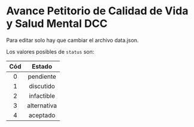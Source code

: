 # Avance Petitorio de Calidad de Vida y Salud Mental DCC

Para editar solo hay que cambiar el archivo data.json.

Los valores posibles de `status` son:

| Cód | Estado |
| :---: |:-----------:|
| 0 | pendiente   |
| 1 | discutido   |
| 2 | infactible  |
| 3 | alternativa |
| 4 | aceptado    |
